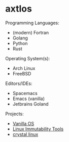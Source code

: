 # axtlos

Programming Languages:
- (modern) Fortran
- Golang
- Python
- Rust

Operating System(s):
- Arch Linux
- FreeBSD

Editors/IDEs:
- Spacemacs
- Emacs (vanilla)
- Jetbrains Goland

Projects:
  - [Vanilla OS](https://vanillaos.org/)
  - [Linux Immutability Tools](https://github.com/linux-immutability-tools)
  - [crystal linux](https://getcryst.al)
